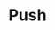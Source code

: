 ---
# -------------------------- #
#        CONTENT TYPE        #
# -------------------------- #

product-type: "import-api"
content-type: "api-object"
endpoint: "push"
version: "2"
order: 4


# -------------------------- #
#        OBJECT INFO         #
# -------------------------- #

title: "Push"
description: "{{ site.data.import-api.core-objects.push.object | flatify }}"
endpoint-url: "/import/push"


# -------------------------- #
#        VERSION INFO        #
# -------------------------- #

latest-version: "2"
versions:
  - number: "2"
    deprecated: false

# -------------------------- #
#      AVAILABLE METHODS     #
# -------------------------- #

available-methods:
  - id: "push-data"
    title: "Push data"
    method: "post"
    short: "{{ site.data.import-api.core-objects.push.description | flatify }}"


# -------------------------- #
#      OBJECT ATTRIBUTES     #
# -------------------------- #

## The copy for these attributes lives in:
## _data/import-api/general.yml

object-attributes:
  - name: "client_id"
    type: "integer"
    description: "{{ general.attributes.client-id }}"
    value: "7723"

  - name: "table_name"
    type: "string"
    description: "{{ general.attributes.table-name }}"
    value: "customers"

  - name: "sequence"
    type: "integer"
    description: "{{ general.attributes.sequence | flatify }}"
    value: "1550702340229"

  - name: "action"
    type: "string"
    description: "This will always be `upsert`."
    value: "upsert"

  - name: "key_names"
    type: "array"
    description: "{{ general.attributes.key-names }}"
    value: "id"

  - name: "data"
    type: "object"
    description: "{{ general.attributes.data | flatify }}"
---
